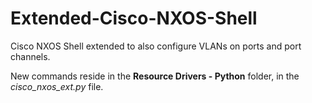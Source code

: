# Extended-Cisco-NXOS-Shell
Cisco NXOS Shell extended to also configure VLANs on ports and port channels.

New commands reside in the **Resource Drivers - Python** folder, in the *cisco_nxos_ext.py* file.
